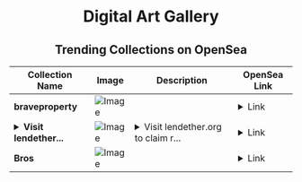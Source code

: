 <div align="center">

# Digital Art Gallery

## Trending Collections on OpenSea

| Collection Name                       | Image                                                                                     | Description                       | OpenSea Link                                                                                          |
|---------------------------------------|-------------------------------------------------------------------------------------------|-----------------------------------|--------------------------------------------------------------------------------------------------------|
| **braveproperty** | ![Image](https://i.seadn.io/s/raw/files/8fbf54e1788ca3ef5113ccd190115730.png?w=500&auto=format?w=200&auto=format) |  | <details><summary>Link</summary>[braveproperty](https://opensea.io/collection/braveproperty)</details> |
| **<details><summary>Visit lendether...</summary>Visit lendether.org to claim rewards</details>** | ![Image](https://i.seadn.io/s/raw/files/41d938efb2b524f9265ba87de126b153.png?w=500&auto=format?w=200&auto=format) | <details><summary>Visit lendether.org to claim r...</summary>Visit lendether.org to claim rewards</details> | <details><summary>Link</summary>[Visit lendether.org to claim rewards](https://opensea.io/collection/visit-lendether-org-to-claim-rewards-14)</details> |
| **Bros** | ![Image](https://i.seadn.io/s/raw/files/c677a66876522f3dae843a74d8a2e7bd.jpg?w=500&auto=format?w=200&auto=format) |  | <details><summary>Link</summary>[Bros](https://opensea.io/collection/bros-15)</details> |

</div>